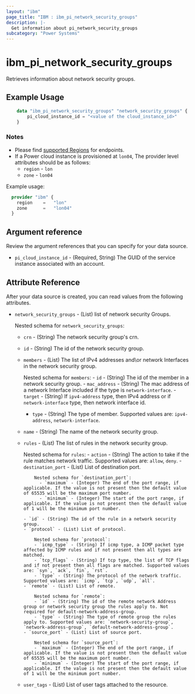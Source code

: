 ```yaml
---
layout: "ibm"
page_title: "IBM : ibm_pi_network_security_groups"
description: |-
  Get information about pi_network_security_groups
subcategory: "Power Systems"
---
```


# ibm_pi_network_security_groups

Retrieves information about network security groups.

## Example Usage

```terraform
    data "ibm_pi_network_security_groups" "network_security_groups" {
        pi_cloud_instance_id = "<value of the cloud_instance_id>"
    }
```

### Notes

- Please find [supported Regions](https://cloud.ibm.com/apidocs/power-cloud#endpoint) for endpoints.
- If a Power cloud instance is provisioned at `lon04`, The provider level attributes should be as follows:
  - `region` - `lon`
  - `zone` - `lon04`
  
Example usage:

  ```terraform
    provider "ibm" {
      region    =   "lon"
      zone      =   "lon04"
    }
  ```

## Argument reference

Review the argument references that you can specify for your data source.

- `pi_cloud_instance_id` - (Required, String) The GUID of the service instance associated with an account.

## Attribute Reference

After your data source is created, you can read values from the following attributes.

- `network_security_groups` - (List) list of network security Groups.
  
  Nested schema for `network_security_groups`:
  - `crn` - (String) The network security group's crn.
  - `id` - (String) The id of the network security group.
  - `members` - (List) The list of IPv4 addresses and\or network Interfaces in the network security group.

      Nested schema for `members`:
        - `id` - (String) The id of the member in a network security group.
        - `mac_address` - (String) The mac address of a network Interface included if the type is `network-interface`.
        - `target` - (String) If `ipv4-address` type, then IPv4 address or if `network-interface` type, then network interface id.
    - `type` - (String) The type of member. Supported values are: `ipv4-address`, `network-interface`.
  - `name` - (String) The name of the network security group.
  - `rules` - (List) The list of rules in the network security group.

      Nested schema for `rules`:
        - `action` - (String) The action to take if the rule matches network traffic. Supported values are: `allow`, `deny`.
        - `destination_port` - (List) List of destination port.

            Nested schema for `destination_port`:
              - `maximum` - (Integer) The end of the port range, if applicable. If the value is not present then the default value of 65535 will be the maximum port number.
              - `minimum` - (Integer) The start of the port range, if applicable. If the value is not present then the default value of 1 will be the minimum port number.
        
        - `id` - (String) The id of the rule in a network security group.
        - `protocol` - (List) List of protocol.

            Nested schema for `protocol`:
            - `icmp_type` - (String) If icmp type, a ICMP packet type affected by ICMP rules and if not present then all types are matched.
            - `tcp_flags` - (String) If tcp type, the list of TCP flags and if not present then all flags are matched. Supported values are: `syn`, `ack`, `fin`, `rst`.
            - `type` - (String) The protocol of the network traffic. Supported values are: `icmp`, `tcp`, `udp`, `all`.
        - `remote` - (List) List of remote.
            
            Nested schema for `remote`:
            - `id` - (String) The id of the remote network Address group or network security group the rules apply to. Not required for default-network-address-group.
            - `type` - (String) The type of remote group the rules apply to. Supported values are: `network-security-group`, `network-address-group`, `default-network-address-group`.
        - `source_port` - (List) List of source port.
            
            Nested schema for `source_port`:
            - `maximum` - (Integer) The end of the port range, if applicable. If the value is not present then the default value of 65535 will be the maximum port number.
            - `minimum` - (Integer) The start of the port range, if applicable. If the value is not present then the default value of 1 will be the minimum port number.
  - `user_tags` - (List) List of user tags attached to the resource.
